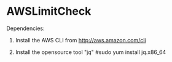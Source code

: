 # AWSLimitCheck

Dependencies:

1) Install the AWS CLI from http://aws.amazon.com/cli

2) Install the opensource tool "jq"
#sudo yum install jq.x86_64

